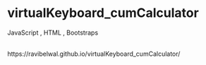 # virtualKeyboard_cumCalculator
JavaScript , HTML , Bootstraps

<br>
https://ravibelwal.github.io/virtualKeyboard_cumCalculator/
